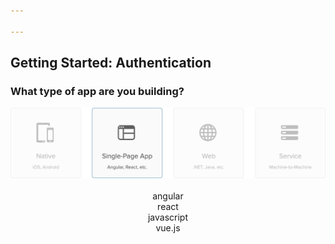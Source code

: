 ```yaml
---

---
```


## Getting Started: Authentication

### What type of app are you building?

<img src="./app_types_spa.png" usemap="#appmap">

<map name="appmap">
  <area shape="rect" coords="0,0,150,150" alt="native" href="./native">
  <area shape="rect" coords="175,0,325,150" alt="spa" href="./spa">
  <area shape="rect" coords="350,0,500,150" alt="web" href="./web">
  <area shape="rect" coords="525,0,675,150" alt="service" href="./service">
</map>

<div class="docs--page-tiles" style="text-align: center;"><a href="/code/angular/" style="text-decoration: none"><i class="icon docsPage code-angular-32"></i> <br>
              angular
            </a><a href="/code/react/" style="text-decoration: none"><i class="icon docsPage code-react-32"></i> <br>
              react
            </a><a href="/code/javascript/" style="text-decoration: none"><i class="icon docsPage code-javascript-32"></i> <br>
              javascript
            </a><a href="/code/vue/" style="text-decoration: none"><i class="icon docsPage code-vue-32"></i> <br>
              vue.js
            </a></div>